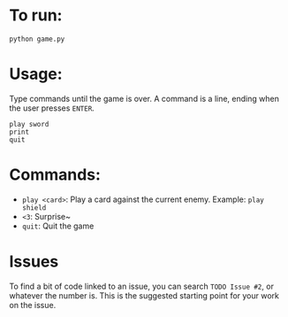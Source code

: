 # To run:
`python game.py`

# Usage:
Type commands until the game is over. A command is a line, ending when the user presses `ENTER`.

```
play sword
print
quit
```

# Commands:
- `play <card>`: Play a card against the current enemy. Example: `play shield`
- `<3`: Surprise~
- `quit`: Quit the game

# Issues
To find a bit of code linked to an issue, you can search `TODO Issue #2`, or whatever the number is. This is the suggested starting point for your work on the issue.
